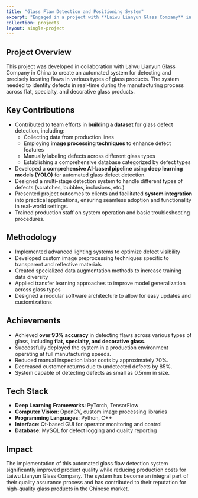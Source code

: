 ```yaml
---
title: "Glass Flaw Detection and Positioning System"
excerpt: "Engaged in a project with **Laiwu Lianyun Glass Company** in **China**, focusing on precise detection and real-time positioning of flaws in various types of glass, 2021<br/><br/><img src='/images/boli.png' width='750'>"
collection: projects
layout: single-project
---
```


## Project Overview

This project was developed in collaboration with Laiwu Lianyun Glass Company in China to create an automated system for detecting and precisely locating flaws in various types of glass products. The system needed to identify defects in real-time during the manufacturing process across flat, specialty, and decorative glass products.

## Key Contributions  
- Contributed to team efforts in **building a dataset** for glass defect detection, including:  
  - Collecting data from production lines
  - Employing **image processing techniques** to enhance defect features  
  - Manually labeling defects across different glass types
  - Establishing a comprehensive database categorized by defect types
- Developed a **comprehensive AI-based pipeline** using **deep learning models (YOLO)** for automated glass defect detection.
- Designed a multi-stage detection system to handle different types of defects (scratches, bubbles, inclusions, etc.)
- Presented project outcomes to clients and facilitated **system integration** into practical applications, ensuring seamless adoption and functionality in real-world settings.
- Trained production staff on system operation and basic troubleshooting procedures.

## Methodology
- Implemented advanced lighting systems to optimize defect visibility
- Developed custom image preprocessing techniques specific to transparent and reflective materials
- Created specialized data augmentation methods to increase training data diversity
- Applied transfer learning approaches to improve model generalization across glass types
- Designed a modular software architecture to allow for easy updates and customizations

## Achievements  
- Achieved **over 93% accuracy** in detecting flaws across various types of glass, including **flat, specialty, and decorative glass**.
- Successfully deployed the system in a production environment operating at full manufacturing speeds.
- Reduced manual inspection labor costs by approximately 70%.
- Decreased customer returns due to undetected defects by 85%.
- System capable of detecting defects as small as 0.5mm in size.

## Tech Stack
- **Deep Learning Frameworks**: PyTorch, TensorFlow
- **Computer Vision**: OpenCV, custom image processing libraries
- **Programming Languages**: Python, C++
- **Interface**: Qt-based GUI for operator monitoring and control
- **Database**: MySQL for defect logging and quality reporting

## Impact
The implementation of this automated glass flaw detection system significantly improved product quality while reducing production costs for Laiwu Lianyun Glass Company. The system has become an integral part of their quality assurance process and has contributed to their reputation for high-quality glass products in the Chinese market.
